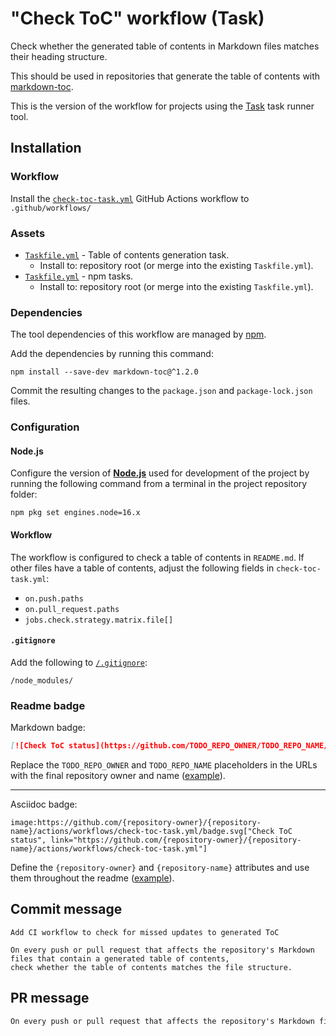 # "Check ToC" workflow (Task)

Check whether the generated table of contents in Markdown files matches their heading structure.

This should be used in repositories that generate the table of contents with [markdown-toc](https://github.com/jonschlinkert/markdown-toc).

This is the version of the workflow for projects using the [Task](https://taskfile.dev/#/) task runner tool.

## Installation

### Workflow

Install the [`check-toc-task.yml`](check-toc-task.yml) GitHub Actions workflow to `.github/workflows/`

### Assets

- [`Taskfile.yml`](assets/check-toc-task/Taskfile.yml) - Table of contents generation task.
  - Install to: repository root (or merge into the existing `Taskfile.yml`).
- [`Taskfile.yml`](assets/npm-task/Taskfile.yml) - npm tasks.
  - Install to: repository root (or merge into the existing `Taskfile.yml`).

### Dependencies

The tool dependencies of this workflow are managed by [npm](https://www.npmjs.com/).

Add the dependencies by running this command:

```text
npm install --save-dev markdown-toc@^1.2.0
```

Commit the resulting changes to the `package.json` and `package-lock.json` files.

### Configuration

#### Node.js

Configure the version of [**Node.js**](https://nodejs.org) used for development of the project by running the following command from a terminal in the project repository folder:

```text
npm pkg set engines.node=16.x
```

#### Workflow

The workflow is configured to check a table of contents in `README.md`. If other files have a table of contents, adjust the following fields in `check-toc-task.yml`:

- `on.push.paths`
- `on.pull_request.paths`
- `jobs.check.strategy.matrix.file[]`

#### `.gitignore`

Add the following to [`/.gitignore`](https://git-scm.com/docs/gitignore):

```
/node_modules/
```

### Readme badge

Markdown badge:

```markdown
[![Check ToC status](https://github.com/TODO_REPO_OWNER/TODO_REPO_NAME/actions/workflows/check-toc-task.yml/badge.svg)](https://github.com/TODO_REPO_OWNER/TODO_REPO_NAME/actions/workflows/check-toc-task.yml)
```

Replace the `TODO_REPO_OWNER` and `TODO_REPO_NAME` placeholders in the URLs with the final repository owner and name ([example](https://raw.githubusercontent.com/arduino-libraries/ArduinoIoTCloud/master/README.md)).

---

Asciidoc badge:

```adoc
image:https://github.com/{repository-owner}/{repository-name}/actions/workflows/check-toc-task.yml/badge.svg["Check ToC status", link="https://github.com/{repository-owner}/{repository-name}/actions/workflows/check-toc-task.yml"]
```

Define the `{repository-owner}` and `{repository-name}` attributes and use them throughout the readme ([example](https://raw.githubusercontent.com/arduino-libraries/WiFiNINA/master/README.adoc)).

## Commit message

```
Add CI workflow to check for missed updates to generated ToC

On every push or pull request that affects the repository's Markdown files that contain a generated table of contents,
check whether the table of contents matches the file structure.
```

## PR message

```markdown
On every push or pull request that affects the repository's Markdown files that contain a generated table of contents, use [markdown-toc](https://github.com/jonschlinkert/markdown-toc) to check whether the table of contents matches the file structure.
```
